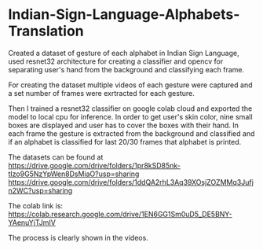 # Indian-Sign-Language-Alphabets-Translation

Created a dataset of gesture of each alphabet in Indian Sign Language, used resnet32 architecture for creating a classifier and opencv for separating user's hand from the background and classifying each frame.

For creating the dataset multiple videos of each gesture were captured and a set number of frames were exrtracted for each gesture.

Then I trained a resnet32 classifier on google colab cloud and exported the model to local cpu for inference. In order to get user's skin color, nine small boxes are displayed and user has to cover the boxes with their hand. In each frame the gesture is extracted from the background and classified and if an alphabet is classified for last 20/30 frames that alphabet is printed.


The datasets can be found at 
https://drive.google.com/drive/folders/1pr8kSD85nk-tIzo9G5NzYpWen8DsMiaO?usp=sharing
https://drive.google.com/drive/folders/1ddQA2rhL3Aq39XOsjZOZMMq3Jufjn2WC?usp=sharing

The colab link is:
https://colab.research.google.com/drive/1EN6GG1Sm0uD5_DE5BNY-YAenuYjTJmIV

The process is clearly shown in the videos.

